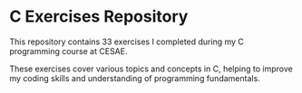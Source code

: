 # C Exercises Repository

This repository contains 33 exercises I completed during my C programming course at CESAE.

These exercises cover various topics and concepts in C, helping to improve my coding skills and understanding of programming fundamentals.
